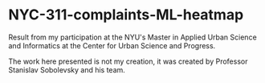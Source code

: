 # NYC-311-complaints-ML-heatmap

Result from my participation at the NYU's Master in Applied Urban Science and Informatics at the Center for Urban Science and Progress.


The work here presented is not my creation, it was created by Professor Stanislav Sobolevsky and his team.
